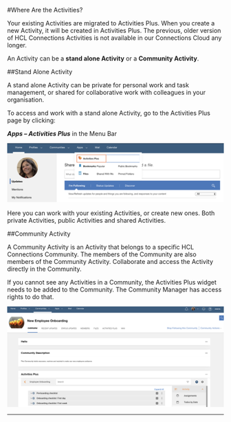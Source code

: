 #Where Are the Activities?

Your existing Activities are migrated to Activities Plus. When you create a new Activity, it will be created in Activities Plus. The previous, older version of HCL Connections Activities is not available in our Connections Cloud any longer.

An Activity can be a **stand alone Activity** or a **Community Activity**.

##Stand Alone Activity

A stand alone Activity can be private for personal work and task management, or shared for collaborative work with colleagues in your organisation.

To access and work with a stand alone Activity, go to the Activities Plus page by clicking:

**_Apps – Activities Plus_** in the Menu Bar

<img src="/assets/images/screen-shots/aplus/aplus-menu-item.png" alt="Activities Plus" />

Here you can work with your existing Activities, or create new ones. Both private Activities, public Activities and shared Activities.

##Community Activity

A Community Activity is an Activity that belongs to a specific HCL Connections Community. The members of the Community are also members of the Community Activity. Collaborate and access the Activity directly in the Community.

If you cannot see any Activities in a Community, the Activities Plus widget needs to be added to the Community. The Community Manager has access rights to do that.

<img src="/assets/images/screen-shots/aplus/aplus-widget-in-community.png" alt="Activities Plus Widget in Community" />

___
